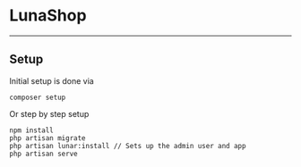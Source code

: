 # LunaShop

---
## Setup

Initial setup is done via
```text
composer setup
```

Or step by step setup

```text
npm install  
php artisan migrate
php artisan lunar:install // Sets up the admin user and app
php artisan serve
```
